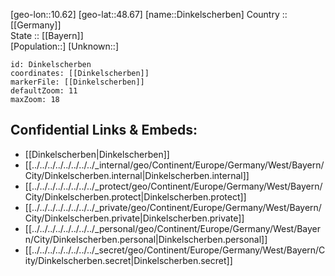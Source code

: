 ﻿---
location: [48.67,10.62] 
mapzoom: [7,12] 
mapmarker: city 
type: City
tags:
- geo/City


SpocWebEntityId: 29804
isDeleted: false
confidential: public

---
[geo-lon::10.62] 
[geo-lat::48.67] 
[name::Dinkelscherben] 
Country :: [[Germany]]  
State :: [[Bayern]]  
[Population::] 
[Unknown::] 


```leaflet
id: Dinkelscherben
coordinates: [[Dinkelscherben]] 
markerFile: [[Dinkelscherben]] 
defaultZoom: 11 
maxZoom: 18
```


## Confidential Links & Embeds: 
- [[Dinkelscherben|Dinkelscherben]]  
- [[../../../../../../../../_internal/geo/Continent/Europe/Germany/West/Bayern/City/Dinkelscherben.internal|Dinkelscherben.internal]] 
- [[../../../../../../../../_protect/geo/Continent/Europe/Germany/West/Bayern/City/Dinkelscherben.protect|Dinkelscherben.protect]] 
- [[../../../../../../../../_private/geo/Continent/Europe/Germany/West/Bayern/City/Dinkelscherben.private|Dinkelscherben.private]] 
- [[../../../../../../../../_personal/geo/Continent/Europe/Germany/West/Bayern/City/Dinkelscherben.personal|Dinkelscherben.personal]] 
- [[../../../../../../../../_secret/geo/Continent/Europe/Germany/West/Bayern/City/Dinkelscherben.secret|Dinkelscherben.secret]] 
